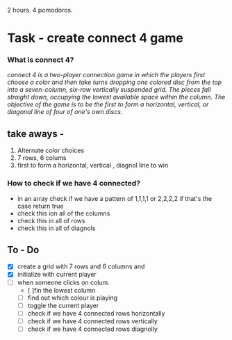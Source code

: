 2 hours. 4 pomodoros.

# Task - create connect 4 game

### What is connect 4?

<i>connect 4 is a two-player connection game in which the players first choose a color and then take turns dropping one colored disc from the top into a seven-column, six-row vertically suspended grid. The pieces fall straight down, occupying the lowest available space within the column. The objective of the game is to be the first to form a horizontal, vertical, or diagonal line of four of one's own discs.</i>

## take aways -

1. Alternate color choices
2. 7 rows, 6 colums
3. first to form a horizontal, vertical , diagnol line to win

### How to check if we have 4 connected?

- in an array check if we have a pattern of 1,1,1,1 or 2,2,2,2 if that's the case return true
- check this ion all of the columns
- check this in all of rows
- check this in all of diagnols

## To - Do

- [x] create a grid with 7 rows and 6 columns and
- [x] initialize with current player
- [ ] when someone clicks on colum.
  - [ ]fin the lowest column
  - [ ] find out which colour is playing
  - [ ] toggle the current player
  - [ ] check if we have 4 connected rows horizontally
  - [ ] check if we have 4 connected rows vertically
  - [ ] check if we have 4 connected rows diagnolly
